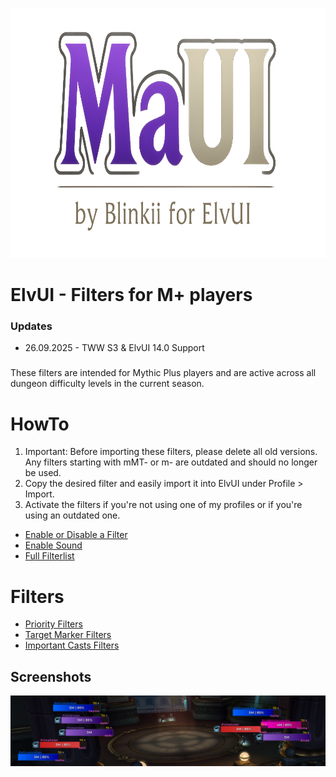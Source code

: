 <p align="center">
  <img width="800" height="400" src="https://github.com/mBlinkii/MaUI-ElvUI-Profile-Strings/blob/main/Media/logo.png" alt="MaUI Logo">
</p>

# ElvUI - Filters for M+ players

### Updates

- 26.09.2025 - TWW S3 & ElvUI 14.0 Support


###

These filters are intended for Mythic Plus players and are active across all dungeon difficulty levels in the current season.

###

# HowTo

1. Important: Before importing these filters, please delete all old versions. Any filters starting with mMT- or m- are outdated and should no longer be used.
2. Copy the desired filter and easily import it into ElvUI under Profile > Import.
3. Activate the filters if you're not using one of my profiles or if you're using an outdated one.

- [Enable or Disable a Filter](https://github.com/mBlinkii/MaUI-ElvUI-Profile-Strings/blob/main/Nameplate%20Filters/enable-disable.md)
- [Enable Sound](https://github.com/mBlinkii/MaUI-ElvUI-Profile-Strings/blob/main/Nameplate%20Filters/sound.md)
- [Full Filterlist](https://github.com/mBlinkii/MaUI-ElvUI-Profile-Strings/blob/main/Nameplate%20Filters/list.md)

###

# Filters
- [Priority Filters](https://github.com/mBlinkii/MaUI-ElvUI-Profile-Strings/blob/main/Nameplate%20Filters/Retail%20Mythic%20plus/priority%20filters.txt)
- [Target Marker Filters](https://github.com/mBlinkii/MaUI-ElvUI-Profile-Strings/tree/main/Nameplate%20Filters/Targetmarker%20Filters)
- [Important Casts Filters](https://github.com/mBlinkii/MaUI-ElvUI-Profile-Strings/blob/main/Nameplate%20Filters/Retail%20Mythic%20plus/important%20casts%20filters.txt)

###

## Screenshots
![priority colors](https://github.com/mBlinkii/MaUI-ElvUI-Profile-Strings/blob/main/Media/filter.png)

